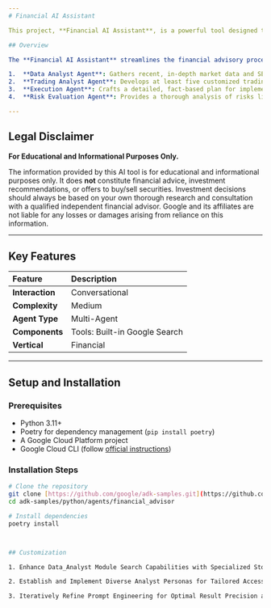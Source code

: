 ```yaml
---
# Financial AI Assistant

This project, **Financial AI Assistant**, is a powerful tool designed to support human financial advisors. It leverages a team of specialized AI agents to provide comprehensive market analysis, develop tailored trading strategies, create detailed execution plans, and evaluate associated risks.

## Overview

The **Financial AI Assistant** streamlines the financial advisory process through a multi-agent system:

1.  **Data Analyst Agent**: Gathers recent, in-depth market data and SEC filings via Google Search to compile structured reports for specific stock tickers.
2.  **Trading Analyst Agent**: Develops at least five customized trading strategies based on market analysis, user risk tolerance, and investment duration.
3.  **Execution Agent**: Crafts a detailed, fact-based plan for implementing trading strategies, considering user preferences and optimal timing.
4.  **Risk Evaluation Agent**: Provides a thorough analysis of risks linked to strategies and execution plans, suggesting mitigation steps.

---
```


## Legal Disclaimer

**For Educational and Informational Purposes Only.**

The information provided by this AI tool is for educational and informational purposes only. It does **not** constitute financial advice, investment recommendations, or offers to buy/sell securities. Investment decisions should always be based on your own thorough research and consultation with a qualified independent financial advisor. Google and its affiliates are not liable for any losses or damages arising from reliance on this information.

---

## Key Features

| Feature            | Description                                  |
| :----------------- | :------------------------------------------- |
| **Interaction** | Conversational                               |
| **Complexity** | Medium                                       |
| **Agent Type** | Multi-Agent                                  |
| **Components** | Tools: Built-in Google Search                |
| **Vertical** | Financial                                    |

---

## Setup and Installation

### Prerequisites

* Python 3.11+
* Poetry for dependency management (`pip install poetry`)
* A Google Cloud Platform project
* Google Cloud CLI (follow [official instructions](https://cloud.google.com/sdk/docs/install))

### Installation Steps

```bash
# Clone the repository
git clone [https://github.com/google/adk-samples.git](https://github.com/google/adk-samples.git)
cd adk-samples/python/agents/financial_advisor

# Install dependencies
poetry install



## Customization

1. Enhance Data_Analyst Module Search Capabilities with Specialized Stock Repositories:

2. Establish and Implement Diverse Analyst Personas for Tailored Access and Functionality:

3. Iteratively Refine Prompt Engineering for Optimal Result Precision and Relevance:
